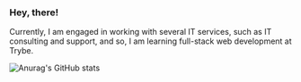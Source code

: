 ### Hey, there!

Currently, I am engaged in working with several IT services, such as IT consulting and support, and so, I am learning full-stack web development at Trybe.

![Anurag's GitHub stats](https://github-readme-stats.vercel.app/api?username=felpssdev&show_icons=true&theme=transparent&count_private=true)
